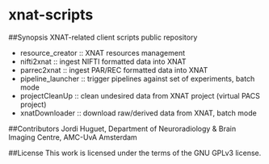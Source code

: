 # xnat-scripts

##Synopsis
XNAT-related client scripts public repository
* resource_creator :: XNAT resources management
* nifti2xnat :: ingest NIFTI formatted data into XNAT
* parrec2xnat :: ingest PAR/REC formatted data into XNAT
* pipeline_launcher	:: trigger pipelines against set of experiments, batch mode
* projectCleanUp :: clean undesired data from XNAT project (virtual PACS project)
* xnatDownloader :: download raw/derived data from XNAT, batch mode

##Contributors
Jordi Huguet, Department of Neuroradiology & Brain Imaging Centre, AMC-UvA Amsterdam

##License
This work is licensed under the terms of the GNU GPLv3 license.
